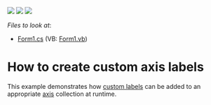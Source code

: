 <!-- default badges list -->
![](https://img.shields.io/endpoint?url=https://codecentral.devexpress.com/api/v1/VersionRange/128574118/14.2.3%2B)
[![](https://img.shields.io/badge/Open_in_DevExpress_Support_Center-FF7200?style=flat-square&logo=DevExpress&logoColor=white)](https://supportcenter.devexpress.com/ticket/details/E1359)
[![](https://img.shields.io/badge/📖_How_to_use_DevExpress_Examples-e9f6fc?style=flat-square)](https://docs.devexpress.com/GeneralInformation/403183)
<!-- default badges end -->
<!-- default file list -->
*Files to look at*:

* [Form1.cs](./CS/CustomAxisLabels/Form1.cs) (VB: [Form1.vb](./VB/CustomAxisLabels/Form1.vb))
<!-- default file list end -->
# How to create custom axis labels


<p>This example demonstrates how <a href="http://devexpress.com/Help/Content.aspx?help=XtraCharts&document=CustomDocument5804.htm">custom labels</a> can be added to an appropriate <a href="http://devexpress.com/Help/Content.aspx?help=XtraCharts&document=CustomDocument5779.htm">axis</a> collection at runtime.</p>

<br/>


